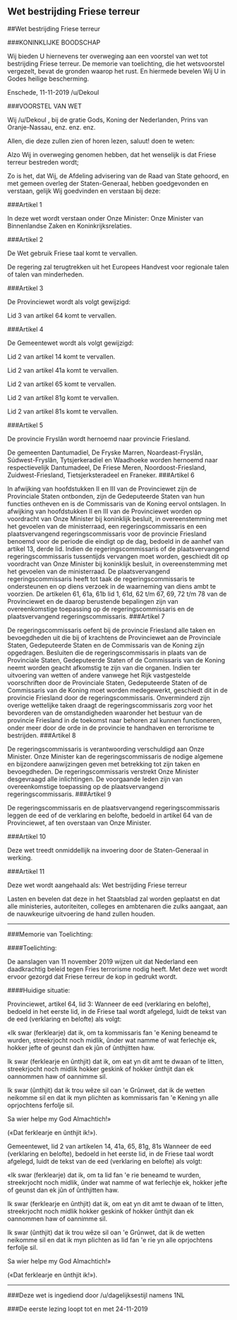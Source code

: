 ## Wet bestrijding Friese terreur 
 
##Wet bestrijding Friese terreur

###KONINKLIJKE BOODSCHAP

Wij bieden U hiernevens ter overweging aan een voorstel van wet tot bestrijding Friese terreur. De memorie van toelichting, die het wetsvoorstel vergezelt, bevat de gronden waarop het rust. En hiermede bevelen Wij U in Godes heilige bescherming.

Enschede, 11-11-2019 /u/Dekoul

###VOORSTEL VAN WET

Wij /u/Dekoul
, bij de gratie Gods, Koning der Nederlanden, Prins van Oranje-Nassau, enz. enz. enz.

Allen, die deze zullen zien of horen lezen, saluut! doen te weten:

Alzo Wij in overweging genomen hebben, dat het wenselijk is dat Friese terreur bestreden wordt;

Zo is het, dat Wij, de Afdeling advisering van de Raad van State gehoord, en met gemeen overleg der Staten-Generaal, hebben goedgevonden en verstaan, gelijk Wij goedvinden en verstaan bij deze:

###Artikel 1

In deze wet wordt verstaan onder Onze Minister: Onze Minister van Binnenlandse Zaken en Koninkrijksrelaties.

###Artikel 2

De Wet gebruik Friese taal komt te vervallen.

De regering zal terugtrekken uit het Europees Handvest voor regionale talen of talen van minderheden.

###Artikel 3

De Provinciewet wordt als volgt gewijzigd:

Lid 3 van artikel 64 komt te vervallen.

###Artikel 4

De Gemeentewet wordt als volgt gewijzigd:

Lid 2 van artikel 14 komt te vervallen.

Lid 2 van artikel 41a komt te vervallen.

Lid 2 van artikel 65 komt te vervallen.

Lid 2 van artikel 81g komt te vervallen.

Lid 2 van artikel 81s komt te vervallen.

###Artikel 5

De provincie Fryslân wordt hernoemd naar provincie Friesland.

De gemeenten Dantumadiel, De Fryske Marren, Noardeast-Fryslân, Súdwest-Fryslân, Tytsjerkeradiel en Waadhoeke worden hernoemd naar respectievelijk Dantumadeel, De Friese Meren, Noordoost-Friesland, Zuidwest-Friesland, Tietsjerksteradeel en Franeker.
###Artikel 6

In afwijking van hoofdstukken II en III van de Provinciewet zijn de Provinciale Staten ontbonden, zijn de Gedeputeerde Staten van hun functies ontheven en is de Commissaris van de Koning eervol ontslagen.
In afwijking van hoofdstukken II en III van de Provinciewet worden op voordracht van Onze Minister bij koninklijk besluit, in overeenstemming met het gevoelen van de ministerraad, een regeringscommissaris en een plaatsvervangend regeringscommissaris voor de provincie Friesland benoemd voor de periode die eindigt op de dag, bedoeld in de aanhef van artikel 13, derde lid. Indien de regeringscommissaris of de plaatsvervangend regeringscommissaris tussentijds vervangen moet worden, geschiedt dit op voordracht van Onze Minister bij koninklijk besluit, in overeenstemming met het gevoelen van de ministerraad.
De plaatsvervangend regeringscommissaris heeft tot taak de regeringscommissaris te ondersteunen en op diens verzoek in de waarneming van diens ambt te voorzien.
De artikelen 61, 61a, 61b lid 1, 61d, 62 t/m 67, 69, 72 t/m 78 van de Provinciewet en de daarop berustende bepalingen zijn van overeenkomstige toepassing op de regeringscommissaris en de plaatsvervangend regeringscommissaris.
###Artikel 7

De regeringscommissaris oefent bij de provincie Friesland alle taken en bevoegdheden uit die bij of krachtens de Provinciewet aan de Provinciale Staten, Gedeputeerde Staten en de Commissaris van de Koning zijn opgedragen.
Besluiten die de regeringscommissaris in plaats van de Provinciale Staten, Gedeputeerde Staten of de Commissaris van de Koning neemt worden geacht afkomstig te zijn van die organen.
Indien ter uitvoering van wetten of andere vanwege het Rijk vastgestelde voorschriften door de Provinciale Staten, Gedeputeerde Staten of de Commissaris van de Koning moet worden medegewerkt, geschiedt dit in de provincie Friesland door de regeringscommissaris.
Onverminderd zijn overige wettelijke taken draagt de regeringscommissaris zorg voor het bevorderen van de omstandigheden waaronder het bestuur van de provincie Friesland in de toekomst naar behoren zal kunnen functioneren, onder meer door de orde in de provincie te handhaven en terrorisme te bestrijden.
###Artikel 8

De regeringscommissaris is verantwoording verschuldigd aan Onze Minister.
Onze Minister kan de regeringscommissaris de nodige algemene en bijzondere aanwijzingen geven met betrekking tot zijn taken en bevoegdheden.
De regeringscommissaris verstrekt Onze Minister desgevraagd alle inlichtingen.
De voorgaande leden zijn van overeenkomstige toepassing op de plaatsvervangend regeringscommissaris.
###Artikel 9

De regeringscommissaris en de plaatsvervangend regeringscommissaris leggen de eed of de verklaring en belofte, bedoeld in artikel 64 van de Provinciewet, af ten overstaan van Onze Minister.

###Artikel 10

Deze wet treedt onmiddellijk na invoering door de Staten-Generaal in werking.

###Artikel 11

Deze wet wordt aangehaald als: Wet bestrijding Friese terreur

Lasten en bevelen dat deze in het Staatsblad zal worden geplaatst en dat alle ministeries, autoriteiten, colleges en ambtenaren die zulks aangaat, aan de nauwkeurige uitvoering de hand zullen houden.

---

###Memorie van Toelichting:

####Toelichting:

De aanslagen van 11 november 2019 wijzen uit dat Nederland een daadkrachtig beleid tegen Fries terrorisme nodig heeft. Met deze wet wordt ervoor gezorgd dat Friese terreur de kop in gedrukt wordt.

####Huidige situatie:

Provinciewet, artikel 64, lid 3:
Wanneer de eed (verklaring en belofte), bedoeld in het eerste lid, in de Friese taal wordt afgelegd, luidt de tekst van de eed (verklaring en belofte) als volgt:

«Ik swar (ferklearje) dat ik, om ta kommissaris fan 'e Kening beneamd te wurden, streekrjocht noch midlik, ûnder wat namme of wat ferlechje ek, hokker jefte of geunst dan ek jûn of ûnthjitten haw.

Ik swar (ferklearje en ûnthjit) dat ik, om eat yn dit amt te dwaan of te litten, streekrjocht noch midlik hokker geskink of hokker ûnthjit dan ek oannommen haw of oannimme sil.

Ik swar (ûnthjit) dat ik trou wêze sil oan 'e Grûnwet, dat ik de wetten neikomme sil en dat ik myn plichten as kommissaris fan 'e Kening yn alle oprjochtens ferfolje sil.

Sa wier helpe my God Almachtich!»

(«Dat ferklearje en ûnthjit ik!»).

Gemeentewet, lid 2 van artikelen 14, 41a, 65, 81g, 81s
Wanneer de eed (verklaring en belofte), bedoeld in het eerste lid, in de Friese taal wordt afgelegd, luidt de tekst van de eed (verklaring en belofte) als volgt:

«Ik swar (ferklearje) dat ik, om ta lid fan 'e rie beneamd te wurden, streekrjocht noch midlik, ûnder wat namme of wat ferlechje ek, hokker jefte of geunst dan ek jûn of ûnthjitten haw.

Ik swar (ferklearje en ûnthjit) dat ik, om eat yn dit amt te dwaan of te litten, streekrjocht noch midlik hokker geskink of hokker ûnthjit dan ek oannommen haw of oannimme sil.

Ik swar (ûnthjit) dat ik trou wêze sil oan 'e Grûnwet, dat ik de wetten neikomme sil en dat ik myn plichten as lid fan 'e rie yn alle oprjochtens ferfolje sil.

Sa wier helpe my God Almachtich!»

(«Dat ferklearje en ûnthjit ik!»).

---

###Deze wet is ingediend door /u/dagelijksestijl namens 1NL

###De eerste lezing loopt tot en met 24-11-2019